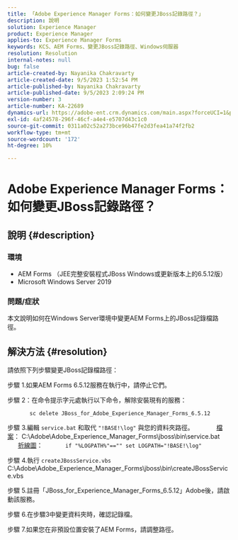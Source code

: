```yaml
---
title: 「Adobe Experience Manager Forms：如何變更JBoss記錄路徑？」
description: 說明
solution: Experience Manager
product: Experience Manager
applies-to: Experience Manager Forms
keywords: KCS、AEM Forms、變更JBoss記錄路徑、Windows伺服器
resolution: Resolution
internal-notes: null
bug: false
article-created-by: Nayanika Chakravarty
article-created-date: 9/5/2023 1:52:54 PM
article-published-by: Nayanika Chakravarty
article-published-date: 9/5/2023 2:09:24 PM
version-number: 3
article-number: KA-22689
dynamics-url: https://adobe-ent.crm.dynamics.com/main.aspx?forceUCI=1&pagetype=entityrecord&etn=knowledgearticle&id=433d107d-f34b-ee11-be6e-6045bd006c82
exl-id: 4af24578-296f-46cf-a4e4-e5707d43c1c0
source-git-commit: 0311a02c52a273bce96b47fe2d3fea41a74f2fb2
workflow-type: tm+mt
source-wordcount: '172'
ht-degree: 10%

---
```


# Adobe Experience Manager Forms：如何變更JBoss記錄路徑？

## 說明 {#description}


### 環境

- AEM Forms （JEE完整安裝程式JBoss Windows或更新版本上的6.5.12版）
- Microsoft Windows Server 2019


### 問題/症狀

本文說明如何在Windows Server環境中變更AEM Forms上的JBoss記錄檔路徑。


## 解決方法 {#resolution}


請依照下列步驟變更JBoss記錄檔路徑：

步驟 1.如果AEM Forms 6.5.12服務在執行中，請停止它們。

步驟 2：在命令提示字元處執行以下命令，解除安裝現有的服務：

`       sc delete JBoss_for_Adobe_Experience_Manager_Forms_6.5.12`

步驟 3.編輯 `service.bat` 和取代 `"!BASE!\log"` 與您的資料夾路徑。
            <u>檔案</u>： C:\Adobe\Adobe_Experience_Manager_Forms\jboss\bin\service.bat
            <u>折線圖</u>：
            `if "%LOGPATH%"=="" set LOGPATH="!BASE!\log"`

步驟 4.執行 `createJBossService.vbs`
            C:\Adobe\Adobe_Experience_Manager_Forms\jboss\bin\createJBossService.vbs

步驟 5.註冊「JBoss_for_Experience_Manager_Forms_6.5.12」Adobe後，請啟動該服務。

步驟 6.在步驟3中變更資料夾時，確認記錄檔。

步驟 7.如果您在非預設位置安裝了AEM Forms，請調整路徑。
